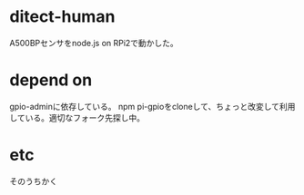 # ditect-human
A500BPセンサをnode.js on RPi2で動かした。

# depend on
gpio-adminに依存している。
npm pi-gpioをcloneして、ちょっと改変して利用している。適切なフォーク先探し中。
 
# etc
そのうちかく

